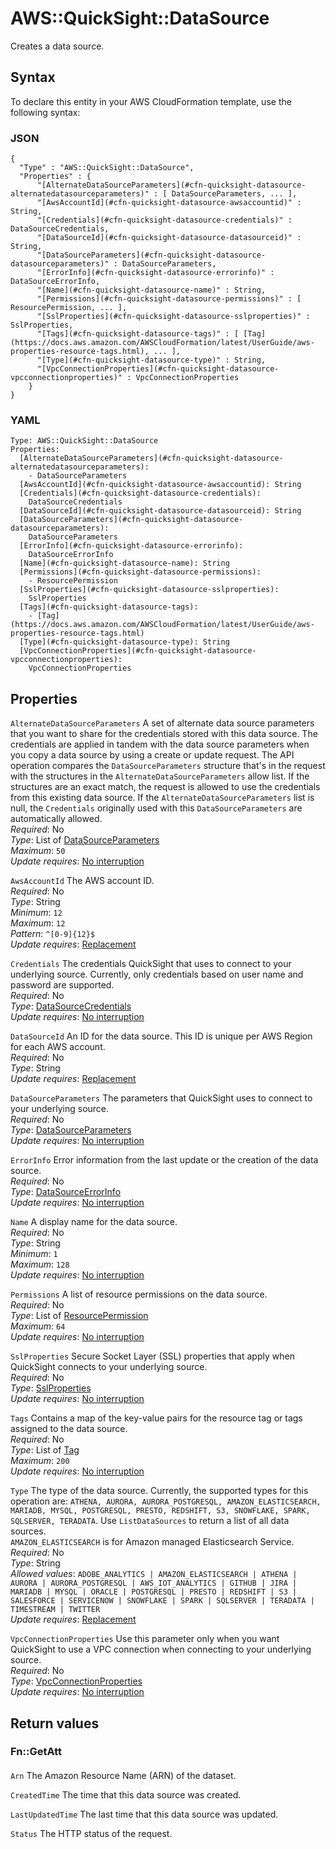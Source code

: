 # AWS::QuickSight::DataSource<a name="aws-resource-quicksight-datasource"></a>

Creates a data source\.

## Syntax<a name="aws-resource-quicksight-datasource-syntax"></a>

To declare this entity in your AWS CloudFormation template, use the following syntax:

### JSON<a name="aws-resource-quicksight-datasource-syntax.json"></a>

```
{
  "Type" : "AWS::QuickSight::DataSource",
  "Properties" : {
      "[AlternateDataSourceParameters](#cfn-quicksight-datasource-alternatedatasourceparameters)" : [ DataSourceParameters, ... ],
      "[AwsAccountId](#cfn-quicksight-datasource-awsaccountid)" : String,
      "[Credentials](#cfn-quicksight-datasource-credentials)" : DataSourceCredentials,
      "[DataSourceId](#cfn-quicksight-datasource-datasourceid)" : String,
      "[DataSourceParameters](#cfn-quicksight-datasource-datasourceparameters)" : DataSourceParameters,
      "[ErrorInfo](#cfn-quicksight-datasource-errorinfo)" : DataSourceErrorInfo,
      "[Name](#cfn-quicksight-datasource-name)" : String,
      "[Permissions](#cfn-quicksight-datasource-permissions)" : [ ResourcePermission, ... ],
      "[SslProperties](#cfn-quicksight-datasource-sslproperties)" : SslProperties,
      "[Tags](#cfn-quicksight-datasource-tags)" : [ [Tag](https://docs.aws.amazon.com/AWSCloudFormation/latest/UserGuide/aws-properties-resource-tags.html), ... ],
      "[Type](#cfn-quicksight-datasource-type)" : String,
      "[VpcConnectionProperties](#cfn-quicksight-datasource-vpcconnectionproperties)" : VpcConnectionProperties
    }
}
```

### YAML<a name="aws-resource-quicksight-datasource-syntax.yaml"></a>

```
Type: AWS::QuickSight::DataSource
Properties: 
  [AlternateDataSourceParameters](#cfn-quicksight-datasource-alternatedatasourceparameters): 
    - DataSourceParameters
  [AwsAccountId](#cfn-quicksight-datasource-awsaccountid): String
  [Credentials](#cfn-quicksight-datasource-credentials): 
    DataSourceCredentials
  [DataSourceId](#cfn-quicksight-datasource-datasourceid): String
  [DataSourceParameters](#cfn-quicksight-datasource-datasourceparameters): 
    DataSourceParameters
  [ErrorInfo](#cfn-quicksight-datasource-errorinfo): 
    DataSourceErrorInfo
  [Name](#cfn-quicksight-datasource-name): String
  [Permissions](#cfn-quicksight-datasource-permissions): 
    - ResourcePermission
  [SslProperties](#cfn-quicksight-datasource-sslproperties): 
    SslProperties
  [Tags](#cfn-quicksight-datasource-tags): 
    - [Tag](https://docs.aws.amazon.com/AWSCloudFormation/latest/UserGuide/aws-properties-resource-tags.html)
  [Type](#cfn-quicksight-datasource-type): String
  [VpcConnectionProperties](#cfn-quicksight-datasource-vpcconnectionproperties): 
    VpcConnectionProperties
```

## Properties<a name="aws-resource-quicksight-datasource-properties"></a>

`AlternateDataSourceParameters`  <a name="cfn-quicksight-datasource-alternatedatasourceparameters"></a>
A set of alternate data source parameters that you want to share for the credentials stored with this data source\. The credentials are applied in tandem with the data source parameters when you copy a data source by using a create or update request\. The API operation compares the `DataSourceParameters` structure that's in the request with the structures in the `AlternateDataSourceParameters` allow list\. If the structures are an exact match, the request is allowed to use the credentials from this existing data source\. If the `AlternateDataSourceParameters` list is null, the `Credentials` originally used with this `DataSourceParameters` are automatically allowed\.  
*Required*: No  
*Type*: List of [DataSourceParameters](aws-properties-quicksight-datasource-datasourceparameters.md)  
*Maximum*: `50`  
*Update requires*: [No interruption](https://docs.aws.amazon.com/AWSCloudFormation/latest/UserGuide/using-cfn-updating-stacks-update-behaviors.html#update-no-interrupt)

`AwsAccountId`  <a name="cfn-quicksight-datasource-awsaccountid"></a>
The AWS account ID\.  
*Required*: No  
*Type*: String  
*Minimum*: `12`  
*Maximum*: `12`  
*Pattern*: `^[0-9]{12}$`  
*Update requires*: [Replacement](https://docs.aws.amazon.com/AWSCloudFormation/latest/UserGuide/using-cfn-updating-stacks-update-behaviors.html#update-replacement)

`Credentials`  <a name="cfn-quicksight-datasource-credentials"></a>
The credentials QuickSight that uses to connect to your underlying source\. Currently, only credentials based on user name and password are supported\.  
*Required*: No  
*Type*: [DataSourceCredentials](aws-properties-quicksight-datasource-datasourcecredentials.md)  
*Update requires*: [No interruption](https://docs.aws.amazon.com/AWSCloudFormation/latest/UserGuide/using-cfn-updating-stacks-update-behaviors.html#update-no-interrupt)

`DataSourceId`  <a name="cfn-quicksight-datasource-datasourceid"></a>
An ID for the data source\. This ID is unique per AWS Region for each AWS account\.   
*Required*: No  
*Type*: String  
*Update requires*: [Replacement](https://docs.aws.amazon.com/AWSCloudFormation/latest/UserGuide/using-cfn-updating-stacks-update-behaviors.html#update-replacement)

`DataSourceParameters`  <a name="cfn-quicksight-datasource-datasourceparameters"></a>
The parameters that QuickSight uses to connect to your underlying source\.  
*Required*: No  
*Type*: [DataSourceParameters](aws-properties-quicksight-datasource-datasourceparameters.md)  
*Update requires*: [No interruption](https://docs.aws.amazon.com/AWSCloudFormation/latest/UserGuide/using-cfn-updating-stacks-update-behaviors.html#update-no-interrupt)

`ErrorInfo`  <a name="cfn-quicksight-datasource-errorinfo"></a>
Error information from the last update or the creation of the data source\.  
*Required*: No  
*Type*: [DataSourceErrorInfo](aws-properties-quicksight-datasource-datasourceerrorinfo.md)  
*Update requires*: [No interruption](https://docs.aws.amazon.com/AWSCloudFormation/latest/UserGuide/using-cfn-updating-stacks-update-behaviors.html#update-no-interrupt)

`Name`  <a name="cfn-quicksight-datasource-name"></a>
A display name for the data source\.  
*Required*: No  
*Type*: String  
*Minimum*: `1`  
*Maximum*: `128`  
*Update requires*: [No interruption](https://docs.aws.amazon.com/AWSCloudFormation/latest/UserGuide/using-cfn-updating-stacks-update-behaviors.html#update-no-interrupt)

`Permissions`  <a name="cfn-quicksight-datasource-permissions"></a>
A list of resource permissions on the data source\.  
*Required*: No  
*Type*: List of [ResourcePermission](aws-properties-quicksight-datasource-resourcepermission.md)  
*Maximum*: `64`  
*Update requires*: [No interruption](https://docs.aws.amazon.com/AWSCloudFormation/latest/UserGuide/using-cfn-updating-stacks-update-behaviors.html#update-no-interrupt)

`SslProperties`  <a name="cfn-quicksight-datasource-sslproperties"></a>
Secure Socket Layer \(SSL\) properties that apply when QuickSight connects to your underlying source\.  
*Required*: No  
*Type*: [SslProperties](aws-properties-quicksight-datasource-sslproperties.md)  
*Update requires*: [No interruption](https://docs.aws.amazon.com/AWSCloudFormation/latest/UserGuide/using-cfn-updating-stacks-update-behaviors.html#update-no-interrupt)

`Tags`  <a name="cfn-quicksight-datasource-tags"></a>
Contains a map of the key\-value pairs for the resource tag or tags assigned to the data source\.  
*Required*: No  
*Type*: List of [Tag](https://docs.aws.amazon.com/AWSCloudFormation/latest/UserGuide/aws-properties-resource-tags.html)  
*Maximum*: `200`  
*Update requires*: [No interruption](https://docs.aws.amazon.com/AWSCloudFormation/latest/UserGuide/using-cfn-updating-stacks-update-behaviors.html#update-no-interrupt)

`Type`  <a name="cfn-quicksight-datasource-type"></a>
The type of the data source\. Currently, the supported types for this operation are: `ATHENA, AURORA, AURORA_POSTGRESQL, AMAZON_ELASTICSEARCH, MARIADB, MYSQL, POSTGRESQL, PRESTO, REDSHIFT, S3, SNOWFLAKE, SPARK, SQLSERVER, TERADATA`\. Use `ListDataSources` to return a list of all data sources\.  
 `AMAZON_ELASTICSEARCH` is for Amazon managed Elasticsearch Service\.  
*Required*: No  
*Type*: String  
*Allowed values*: `ADOBE_ANALYTICS | AMAZON_ELASTICSEARCH | ATHENA | AURORA | AURORA_POSTGRESQL | AWS_IOT_ANALYTICS | GITHUB | JIRA | MARIADB | MYSQL | ORACLE | POSTGRESQL | PRESTO | REDSHIFT | S3 | SALESFORCE | SERVICENOW | SNOWFLAKE | SPARK | SQLSERVER | TERADATA | TIMESTREAM | TWITTER`  
*Update requires*: [Replacement](https://docs.aws.amazon.com/AWSCloudFormation/latest/UserGuide/using-cfn-updating-stacks-update-behaviors.html#update-replacement)

`VpcConnectionProperties`  <a name="cfn-quicksight-datasource-vpcconnectionproperties"></a>
Use this parameter only when you want QuickSight to use a VPC connection when connecting to your underlying source\.  
*Required*: No  
*Type*: [VpcConnectionProperties](aws-properties-quicksight-datasource-vpcconnectionproperties.md)  
*Update requires*: [No interruption](https://docs.aws.amazon.com/AWSCloudFormation/latest/UserGuide/using-cfn-updating-stacks-update-behaviors.html#update-no-interrupt)

## Return values<a name="aws-resource-quicksight-datasource-return-values"></a>

### Fn::GetAtt<a name="aws-resource-quicksight-datasource-return-values-fn--getatt"></a>

#### <a name="aws-resource-quicksight-datasource-return-values-fn--getatt-fn--getatt"></a>

`Arn`  <a name="Arn-fn::getatt"></a>
The Amazon Resource Name \(ARN\) of the dataset\.

`CreatedTime`  <a name="CreatedTime-fn::getatt"></a>
The time that this data source was created\.

`LastUpdatedTime`  <a name="LastUpdatedTime-fn::getatt"></a>
The last time that this data source was updated\.

`Status`  <a name="Status-fn::getatt"></a>
The HTTP status of the request\.